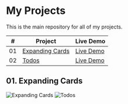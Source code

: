# My Projects

This is the main repository for all of my projects.

| #   | Project           | Live Demo          |
| --- | ----------------- | ------------------ |
| 01  | [Expanding Cards](https://github.com/Altamashhhhhh/HTML_CSS_JS_Small_Projects/tree/main/Expanding%20Cards) | [Live Demo](https://expanding-cards-eight-xi.vercel.app/) | 
| 02  | [Todos](https://github.com/Altamashhhhhh/HTML_CSS_JS_Small_Projects/tree/main/Todos) | [Live Demo](https://todos-fawn.vercel.app/) | 


## 01. **Expanding Cards**

![Expanding Cards](https://github.com/Altamashhhhhh/Altamashhhhhh.github.io/blob/main/Expanding_Cards.png?raw=true) 
![Todos](https://github.com/Altamashhhhhh/Altamashhhhhh.github.io/blob/main/todos.png?raw=true) 